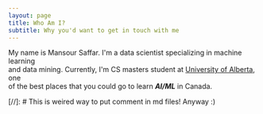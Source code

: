 ```yaml
---
layout: page
title: Who Am I?
subtitle: Why you'd want to get in touch with me
---
```


My name is Mansour Saffar. I'm a data scientist specializing in machine learning  
and data mining. Currently, I'm CS masters student at [University of Alberta][uofa], one   
of the best places that you could go to learn **_AI/ML_** in Canada.




[//]: # This is weired way to put comment in md files! Anyway :)

[uofa]: https://twitter.com/UAlbertaCS